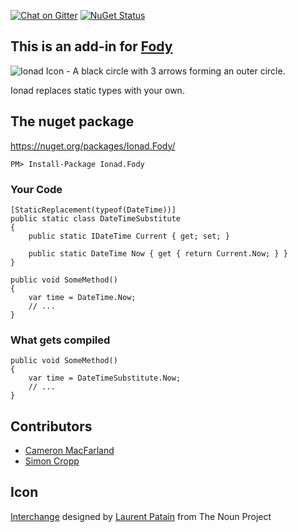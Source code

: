 [![Chat on Gitter](https://img.shields.io/gitter/room/fody/fody.svg?style=flat)](https://gitter.im/Fody)
[![NuGet Status](http://img.shields.io/nuget/v/Ionad.Fody.svg?style=flat)](https://www.nuget.org/packages/Ionad.Fody/)


## This is an add-in for [Fody](https://github.com/Fody/Fody/) 

![Ionad Icon - A black circle with 3 arrows forming an outer circle.](https://raw.github.com/Fody/Ionad/master/Icons/package_icon.png)

Ionad replaces static types with your own.


## The nuget package

https://nuget.org/packages/Ionad.Fody/

    PM> Install-Package Ionad.Fody


### Your Code

    [StaticReplacement(typeof(DateTime))]
    public static class DateTimeSubstitute
    {
        public static IDateTime Current { get; set; }

        public static DateTime Now { get { return Current.Now; } }
    }

    public void SomeMethod()
    {
        var time = DateTime.Now;
        // ...
    }


### What gets compiled 

    public void SomeMethod()
    {
        var time = DateTimeSubstitute.Now;
        // ...
    }


## Contributors

  * [Cameron MacFarland](https://github.com/distantcam)
  * [Simon Cropp](https://github.com/simoncropp)


## Icon

[Interchange](http://thenounproject.com/noun/interchange/#icon-No2031) designed by [Laurent Patain](http://thenounproject.com/____Lo) from The Noun Project
